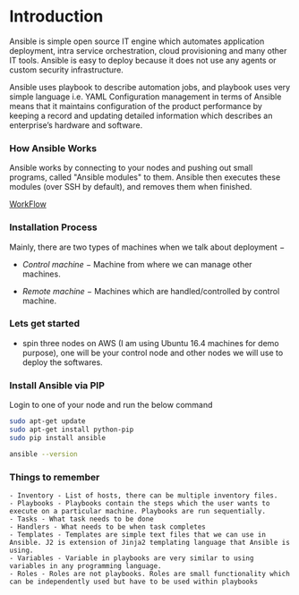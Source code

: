 # Introduction

Ansible is simple open source IT engine which automates application deployment, intra service orchestration, cloud provisioning and many other IT tools.
Ansible is easy to deploy because it does not use any agents or custom security infrastructure.

Ansible uses playbook to describe automation jobs, and playbook uses very simple language i.e. YAML 
Configuration management in terms of Ansible means that it maintains configuration of the product performance by keeping a record and updating detailed information which describes an enterprise’s hardware and software.

### How Ansible Works
Ansible works by connecting to your nodes and pushing out small programs, called "Ansible modules" to them. Ansible then executes these modules (over SSH by default), and removes them when finished.

[WorkFlow](https://github.com/sanjaynaikwadi/ansible/tree/master/ansible-aws-demo/Ansible_How_it_Works.png)

### Installation Process
Mainly, there are two types of machines when we talk about deployment −

- *Control machine* − Machine from where we can manage other machines.

- *Remote machine* − Machines which are handled/controlled by control machine.

### Lets get started
- spin three nodes on AWS (I am using Ubuntu 16.4 machines for demo purpose), one will be your control node and other nodes we will use to deploy the softwares.

### Install Ansible via PIP
Login to one of your node and run the below command
```bash
sudo apt-get update
sudo apt-get install python-pip
sudo pip install ansible

ansible --version
```

### Things to remember
	- Inventory - List of hosts, there can be multiple inventory files.
	- Playbooks - Playbooks contain the steps which the user wants to execute on a particular machine. Playbooks are run sequentially.
	- Tasks - What task needs to be done
	- Handlers - What needs to be when task completes
	- Templates - Templates are simple text files that we can use in Ansible. J2 is extension of Jinja2 templating language that Ansible is using.
	- Variables - Variable in playbooks are very similar to using variables in any programming language.  
	- Roles - Roles are not playbooks. Roles are small functionality which can be independently used but have to be used within playbooks





